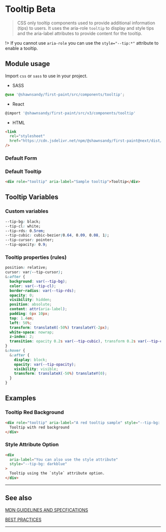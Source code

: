 # Tooltip <span role="note" style="--note: var(--beta)">Beta</span>

> CSS only tooltip components used to provide additional information (tips) to users. It uses the aria-role `tooltip` to display and style tips and the aria-label attributes to provide content for the tooltip.

!> If you cannot use `aria-role` you can use the `style="--tip:*"` attribute to enable a tooltip.

## Module usage

Import `css` or `sass` to use in your project.

- SASS

```scss
@use '@shawnsandy/first-paint/src/components/tooltip';
```

- React

```jsx
@import '@shawnsandy/first-paint/src/v3/components/tooltip'
```

- HTML

```html
<link
  rel="stylesheet"
  href="https://cdn.jsdelivr.net/npm/@shawnsandy/first-paint@next/dist/css/components/tooltip.min.css"
/>
```

### Default Form

### Default Tooltip

```html preview
<div role="tooltip" aria-label="Sample tooltip">Tooltip</div>
```

## Tooltip Variables

### Custom variables

```css
--tip-bg: black;
--tip-cl: white;
--tip-rds: 0.5rem;
--tip-cubic: cubic-bezier(0.64, 0.09, 0.08, 1);
--tip-cursor: pointer;
--tip-opacity: 0.9;
```

### Tooltip properties (rules)

```css
position: relative;
cursor: var(--tip-cursor);
&:after {
  background: var(--tip-bg);
  color: var(--tip-cl);
  border-radius: var(--tip-rds);
  opacity: 0;
  visibility: hidden;
  position: absolute;
  content: attr(aria-label);
  padding: 6px 10px;
  top: 1.4em;
  left: 50%;
  transform: translateX(-50%) translateY(-2px);
  white-space: nowrap;
  z-index: 2;
  transition: opacity 0.2s var(--tip-cubic), transform 0.2s var(--tip-cubic);
}
&:hover {
  &:after {
    display: block;
    opacity: var(--tip-opacity);
    visibility: visible;
    transform: translateX(-50%) translateY(0);
  }
}
```

## Examples

### Tooltip Red Background

```html preview
<div role="tooltip" aria-label="A red tooltip sample" style="--tip-bg: red">
  Tooltip with red background
</div>
```

### Style Attribute Option

```html preview
<div
  aria-label="You can also use the style attribute"
  style="--tip-bg: darkblue"
>
  Tooltip using the `style` attribute option.
</div>
```

---

## See also

[MDN GUIDELINES AND SPECFICATIONS](https://developer.mozilla.org/en-US/docs/Web/HTML/Element/table)

[BEST PRACTICES](https://www.w3.org/TR/wai-aria-practices/#tooltip ':_target="_blank"')

---
